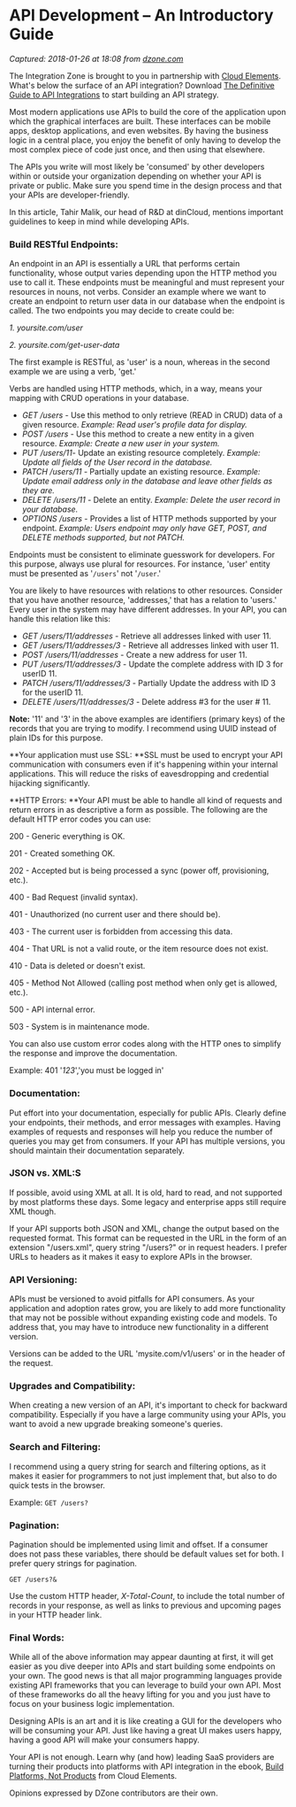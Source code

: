# API Development – An Introductory Guide

_Captured: 2018-01-26 at 18:08 from [dzone.com](https://dzone.com/articles/api-development-an-introductory-guide?utm_source=Top%205&utm_medium=email&utm_campaign=Top%205%202018-01-263)_

The Integration Zone is brought to you in partnership with [Cloud Elements](https://dzone.com/go?i=263425&u=https%3A%2F%2Fresources.cloud-elements.com%2Febooks-private%2Fguide-to-api-integrations-ebook%3Futm_campaign%3DAPI%2BIntegration%2BeBook%26utm_medium%3Ddisplay%26utm_source%3Ddzone). What's below the surface of an API integration? Download [The Definitive Guide to API Integrations](https://dzone.com/go?i=263425&u=https%3A%2F%2Fresources.cloud-elements.com%2Febooks-private%2Fguide-to-api-integrations-ebook%3Futm_campaign%3DAPI%2BIntegration%2BeBook%26utm_medium%3Ddisplay%26utm_source%3Ddzone) to start building an API strategy.

Most modern applications use APIs to build the core of the application upon which the graphical interfaces are built. These interfaces can be mobile apps, desktop applications, and even websites. By having the business logic in a central place, you enjoy the benefit of only having to develop the most complex piece of code just once, and then using that elsewhere.

The APIs you write will most likely be 'consumed' by other developers within or outside your organization depending on whether your API is private or public. Make sure you spend time in the design process and that your APIs are developer-friendly.

In this article, Tahir Malik, our head of R&D at dinCloud, mentions important guidelines to keep in mind while developing APIs.

### **Build RESTful Endpoints:**

An endpoint in an API is essentially a URL that performs certain functionality, whose output varies depending upon the HTTP method you use to call it. These endpoints must be meaningful and must represent your resources in nouns, not verbs. Consider an example where we want to create an endpoint to return user data in our database when the endpoint is called. The two endpoints you may decide to create could be:

_1\. yoursite.com/user_

_2\. yoursite.com/get-user-data_

The first example is RESTful, as 'user' is a noun, whereas in the second example we are using a verb, 'get.'

Verbs are handled using HTTP methods, which, in a way, means your mapping with CRUD operations in your database.

  * _GET /users_ \- Use this method to only retrieve (READ in CRUD) data of a given resource. _Example: Read user's profile data for display._
  * _POST /users_ \- Use this method to create a new entity in a given resource. _Example: Create a new user in your system._
  * _PUT /users/11_\- Update an existing resource completely. _Example: Update all fields of the User record in the database._
  * _PATCH /users/11_ \- Partially update an existing resource. _Example: Update email address only in the database and leave other fields as they are._
  * _DELETE /users/11_ \- Delete an entity. _Example: Delete the user record in your database._
  * _OPTIONS /users_ \- Provides a list of HTTP methods supported by your endpoint. _Example: Users endpoint may only have GET, POST, and DELETE methods supported, but not PATCH._

Endpoints must be consistent to eliminate guesswork for developers. For this purpose, always use plural for resources. For instance, 'user' entity must be presented as '`/users`' not '`/user`.'

You are likely to have resources with relations to other resources. Consider that you have another resource, 'addresses,' that has a relation to 'users.' Every user in the system may have different addresses. In your API, you can handle this relation like this:

  * _GET /users/11/addresses_ \- Retrieve all addresses linked with user 11.
  * _GET /users/11/addresses/3_ \- Retrieve all addresses linked with user 11.
  * _POST /users/11/addresses_ \- Create a new address for user 11.
  * _PUT /users/11/addresses/3_ \- Update the complete address with ID 3 for userID 11.
  * _PATCH /users/11/addresses/3_ \- Partially Update the address with ID 3 for the userID 11.
  * _DELETE /users/11/addresses/3_ \- Delete address #3 for the user # 11.

**Note:** '11' and '3' in the above examples are identifiers (primary keys) of the records that you are trying to modify. I recommend using UUID instead of plain IDs for this purpose.

**Your application must use SSL: **SSL must be used to encrypt your API communication with consumers even if it's happening within your internal applications. This will reduce the risks of eavesdropping and credential hijacking significantly.

**HTTP Errors: **Your API must be able to handle all kind of requests and return errors in as descriptive a form as possible. The following are the default HTTP error codes you can use:

200 - Generic everything is OK.

201 - Created something OK.

202 - Accepted but is being processed a sync (power off, provisioning, etc.).

400 - Bad Request (invalid syntax).

401 - Unauthorized (no current user and there should be).

403 - The current user is forbidden from accessing this data.

404 - That URL is not a valid route, or the item resource does not exist.

410 - Data is deleted or doesn't exist.

405 - Method Not Allowed (calling post method when only get is allowed, etc.).

500 - API internal error.

503 - System is in maintenance mode.

You can also use custom error codes along with the HTTP ones to simplify the response and improve the documentation.

Example: 401 '_123_','you must be logged in'

### **Documentation:**

Put effort into your documentation, especially for public APIs. Clearly define your endpoints, their methods, and error messages with examples. Having examples of requests and responses will help you reduce the number of queries you may get from consumers. If your API has multiple versions, you should maintain their documentation separately.

### **JSON vs. XML:S**

If possible, avoid using XML at all. It is old, hard to read, and not supported by most platforms these days. Some legacy and enterprise apps still require XML though.

If your API supports both JSON and XML, change the output based on the requested format. This format can be requested in the URL in the form of an extension "/users.xml", query string "/users?" or in request headers. I prefer URLs to headers as it makes it easy to explore APIs in the browser.

### **API Versioning:**

APIs must be versioned to avoid pitfalls for API consumers. As your application and adoption rates grow, you are likely to add more functionality that may not be possible without expanding existing code and models. To address that, you may have to introduce new functionality in a different version.

Versions can be added to the URL 'mysite.com/v1/users' or in the header of the request.

### **Upgrades and Compatibility:**

When creating a new version of an API, it's important to check for backward compatibility. Especially if you have a large community using your APIs, you want to avoid a new upgrade breaking someone's queries.

### **Search and Filtering:**

I recommend using a query string for search and filtering options, as it makes it easier for programmers to not just implement that, but also to do quick tests in the browser.

Example: `GET /users?`

### **Pagination:**

Pagination should be implemented using limit and offset. If a consumer does not pass these variables, there should be default values set for both. I prefer query strings for pagination.

`GET /users?&`

Use the custom HTTP header, _X-Total-Count_, to include the total number of records in your response, as well as links to previous and upcoming pages in your HTTP header link.

### **Final Words:**

While all of the above information may appear daunting at first, it will get easier as you dive deeper into APIs and start building some endpoints on your own. The good news is that all major programming languages provide existing API frameworks that you can leverage to build your own API. Most of these frameworks do all the heavy lifting for you and you just have to focus on your business logic implementation.

Designing APIs is an art and it is like creating a GUI for the developers who will be consuming your API. Just like having a great UI makes users happy, having a good API will make your consumers happy.

Your API is not enough. Learn why (and how) leading SaaS providers are turning their products into platforms with API integration in the ebook, [Build Platforms, Not Products](https://dzone.com/go?i=263426&u=https%3A%2F%2Foffers.cloud-elements.com%2Fbuild-platforms-not-products-ebook%3Futm_campaign%3DPlaforms%25252C%252520Not%252520Products%252520eBook%26utm_source%3Ddzone%26utm_medium%3Ddisplay%26utm_content%3Dtext) from Cloud Elements.

Opinions expressed by DZone contributors are their own.
